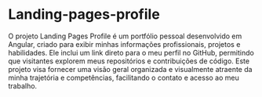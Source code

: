 # Landing-pages-profile
O projeto Landing Pages Profile é um portfólio pessoal desenvolvido em Angular, criado para exibir minhas informações profissionais, projetos e habilidades. Ele inclui um link direto para o meu perfil no GitHub, permitindo que visitantes explorem meus repositórios e contribuições de código. Este projeto visa fornecer uma visão geral organizada e visualmente atraente da minha trajetória e competências, facilitando o contato e acesso ao meu trabalho.
